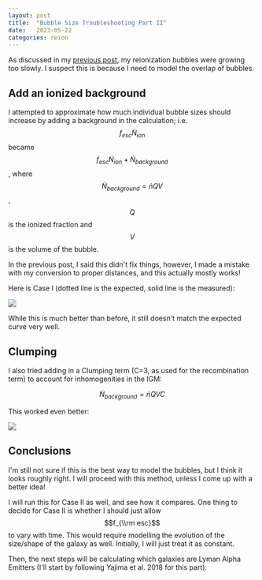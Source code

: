 ```yaml
---
layout: post
title:  "Bubble Size Troubleshooting Part II"
date:   2023-05-22
categories: reion
---
```



As discussed in my <a href="https://ndrakos.github.io/blog/reion/Bubble_Size_Troubleshooting/">previous post</a>, my reionization bubbles were growing too slowly. I suspect this is because I need to model the overlap of bubbles.


## Add an ionized background

I attempted to approximate how much individual bubble sizes should increase by adding a background in the calculation; i.e. $$f_{ esc} \dot{N}_{ion}$$ became $$f_{ esc} \dot{N}_{ ion} + \dot{N}_{background}$$,
where
$$\dot{N}_{background} = \dot{n} Q V $$, $$Q$$ is the ionized fraction and $$V$$ is the volume of the bubble.

In the previous post, I said this didn't fix things, however, I made a mistake with my conversion to proper distances, and this actually mostly works!


Here is Case I (dotted line is the expected, solid line is the measured):

<img src="{{ site.baseurl }}/assets/plots/20230522_BubbleFraction_1.png">


While this is much better than before, it still doesn't match the expected curve very well.


## Clumping

I also tried adding in a Clumping term (C=3, as used for the recombination term) to account for inhomogenities in the IGM:

$$\dot{N}_{background} = \dot{n} Q V C$$


This worked even better:

<img src="{{ site.baseurl }}/assets/plots/20230522_BubbleFraction_2.png">


## Conclusions

I'm still not sure if this is the best way to model the bubbles, but I think it looks roughly right. I will proceed with this method, unless I come up with a better idea!

I will run this for Case II as well, and see how it compares. One thing to decide for Case II is whether I should just allow $$f_{\\rm esc}$$ to vary with time. This would require modelling the evolution of the size/shape of the galaxy as well. Initially, I will just treat it as constant.

Then, the next steps will be calculating which galaxies are Lyman Alpha Emitters (I'll start by following Yajima et al. 2018 for this part). 
